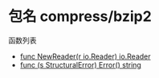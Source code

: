 ﻿# 包名 compress/bzip2

函数列表

- [func NewReader(r io.Reader) io.Reader](NewReader.md)
- [func (s StructuralError) Error() string](StructuralError.Error.md)